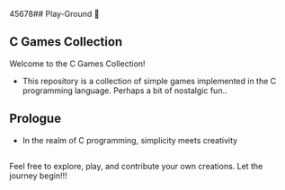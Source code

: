 45678## Play-Ground 🤫

## C Games Collection

Welcome to the C Games Collection! 
- This repository is a collection of simple games implemented in the C programming language. Perhaps a bit of nostalgic fun..

## Prologue

- In the realm of C programming, simplicity meets creativity
  
##

Feel free to explore, play, and contribute your own creations. Let the journey begin!!!
